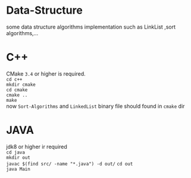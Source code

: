 # Data-Structure
some data structure algorithms implementation such as LinkList ,sort algorithms,...         
# C++
CMake `3.4` or higher is required.     
`cd c++`      
`mkdir cmake`    
`cd cmake`      
`cmake ..`    
`make`   
now `Sort-Algorithms` and `LinkedList` binary file should found in `cmake` dir
# JAVA
jdk8 or higher ir required     
`cd java`   
`mkdir out`     
`javac $(find src/ -name "*.java") -d out/`
`cd out`         
`java Main`       
